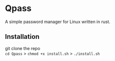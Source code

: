 # Qpass
A simple password manager for Linux written in rust.

## Installation
git clone the repo <br>
``cd Qpass`` > ``chmod +x install.sh`` > ``./install.sh``
